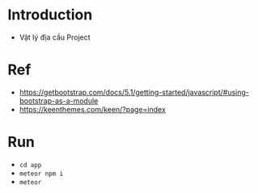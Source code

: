 # Introduction
- Vật lý địa cầu Project

# Ref
- https://getbootstrap.com/docs/5.1/getting-started/javascript/#using-bootstrap-as-a-module
- https://keenthemes.com/keen/?page=index

# Run
- `cd app`
- `meteor npm i`
- `meteor`
